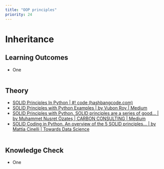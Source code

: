 ```yaml
---
title: "OOP principles"
priority: 24
---
```


# Inheritance

## Learning Outcomes

- One
  <br><br>

## Theory

- [SOLID Principles In Python | #! code (hashbangcode.com)](https://www.hashbangcode.com/article/solid-principles-python#:~:text=SOLID%20Principles%20In%20Python%201%20Single%20Responsibility%20Principle,5%20Dependency%20Inversion%20Principle%20...%206%20Conclusion%20)
- [SOLID Principles with Python Examples | by Vubon Roy | Medium](https://medium.com/@vubon.roy/solid-principles-with-python-examples-10e1f3d91259)
- [SOLID Principles with Python. SOLID principles are a series of good… | by Muhammet Nusret Özateş | CARBON CONSULTING | Medium](https://medium.com/carbon-consulting/solid-principles-with-python-245e45f9b1f8)
- [SOLID Coding in Python. An overview of the 5 SOLID principles… | by Mattia Cinelli | Towards Data Science](https://towardsdatascience.com/solid-coding-in-python-1281392a6a94)
  <br><br>

## Knowledge Check

- One
  <br><br>

